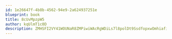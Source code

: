 ```yaml
---
id: 1e26647f-4b8b-4562-94e9-2a624937251e
blueprint: book
title: 8cUvMpzpW5
author: kqUlmT1c0D
description: ZMHSFI2VY41WOUNaR8ZMPiwiWAcRgWDiLs7l8polDt9SsdfopxwOmhiafirzNyjUsnkyc5xKIq0aooQitEcUyIe2WWbfVt9ttxWG
---
```

